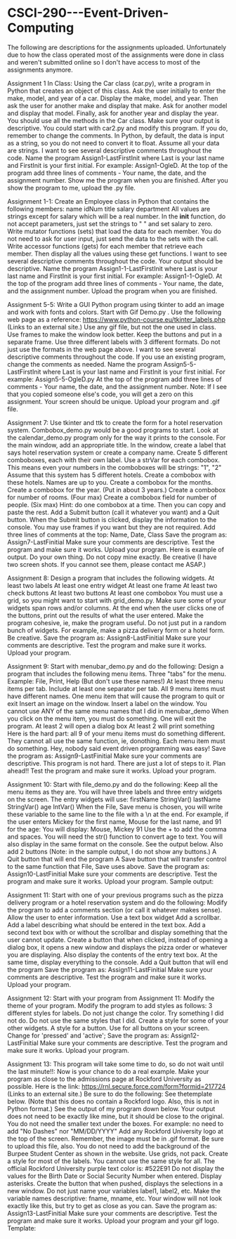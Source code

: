 # CSCI-290---Event-Driven-Computing
The following are descriptions for the assignments uploaded.
Unfortunately due to how the class operated most of the assignments were done in class and weren't submitted online so I don't have access to most of the assignments anymore.

Assignment 1 In Class:
Using the Car class (car.py), write a program in Python that creates an object of this class.
Ask the user initially to enter the make, model, and year of a car. Display the make, model, and year.
Then ask the user for another make and display that make. Ask for another model and display that model.
Finally, ask for another year and display the year. You should use all the methods in the Car class. Make sure your output is descriptive.
You could start with car2.py and modify this program. If you do, remember to change the comments.
In Python, by default, the data is input as a string, so you do not need to convert it to float. Assume all your data are strings.
I want to see several descriptive comments throughout the code.
Name the program Assign1-LastFirstInit where Last is your last name and FirstInit is your first initial. For example: Assign1-OgleD.
At the top of the program add three lines of comments - Your name, the date, and the assignment number. 
Show me the program when you are finished. After you show the program to me, upload the .py file.



Assignment 1-1:
Create an Employee class in Python that contains the following members:
name
idNum
title
salary 
department
All values are strings except for salary which will be a real number.
In the __init__ function, do not accept parameters, just set the strings to " " and set salary to zero.
Write mutator functions (sets) that load the data for each member. You do not need to ask for user input, just send the data to the sets with the call.
Write accessor functions (gets) for each member that retrieve each member. Then display all the values using these get functions.
I want to see several descriptive comments throughout the code. Your output should be descriptive.
Name the program Assign1-1-LastFirstInit where Last is your last name and FirstInit is your first initial. For example: Assign1-1-OgleD.
At the top of the program add three lines of comments - Your name, the date, and the assignment number. 
Upload the program when you are finished. 



Assignment 5-5:
Write a GUI Python program using tkinter to add an image and work with fonts and colors.
Start with Gif Demo.py .
Use the following web page as a reference: https://www.python-course.eu/tkinter_labels.php (Links to an external site.)
Use any gif file, but not the one used in class.
Use frames to make the window look better. Keep the buttons and put in a separate frame.
Use three different labels with 3 different formats. Do not just use the formats in the web page above.
I want to see several descriptive comments throughout the code. If you use an existing program, change the comments as needed.
Name the program Assign5-5-LastFirstInit where Last is your last name and FirstInit is your first initial. For example: Assign5-5-OgleD.py
At the top of the program add three lines of comments - Your name, the date, and the assignment number. 
Note: If I see that you copied someone else's code, you will get a zero on this assignment. Your screen should be unique.
Upload your program and .gif file.




Assignment 7:
Use tkinter and ttk to create the form for a hotel reservation system.
Combobox_demo.py would be a good programs to start. Look at the calendar_demo.py program only for the way it prints to the console.
For the main window, add an appropriate title.
In the window, create a label that says hotel reservation system or create a company name.
Create 5 different comboboxes, each with their own label.
Use a strVar for each combobox. This means even your numbers in the comboboxes will be strings: "1", "2"
Assume that this system has 5 different hotels. Create a combobox with these hotels. Names are up to you.
Create a combobox for the months.
Create a combobox for the year. (Put in about 3 years.)
Create a combobox for number of rooms. (Four max)
Create a combobox field for number of people. (Six max)
Hint: do one combobox at a time. Then you can copy and paste the rest.
Add a Submit button (call it whatever you want) and a Quit button.
When the Submit button is clicked, display the information to the console.
You may use frames if you want but they are not required.
Add three lines of comments at the top: Name, Date, Class
Save the program as: Assign7-LastFinitial
Make sure your comments are descriptive.
Test the program and make sure it works.
Upload your program.
Here is example of output. Do your own thing. Do not copy mine exactly. Be creative
(I have two screen shots. If you cannot see them, please contact me ASAP.)


Assignment 8:
Design a program that includes the following widgets.
At least two labels
At least one entry widget
At least one frame
At least two check buttons
At least two buttons
At least one combobox
You must use a grid, so you might want to start with grid_demo.py.
Make sure some of your widgets span rows and/or columns.
At the end when the user clicks one of the buttons, print out the results of what the user entered.
Make the program cohesive, ie, make the program useful. Do not just put in a random bunch of widgets. For example, make a pizza delivery form or a hotel form. Be creative.
Save the program as: Assign8-LastFinitial
Make sure your comments are descriptive.
Test the program and make sure it works.
Upload your program.



Assignment 9:
Start with menubar_demo.py and do the following:
Design a program that includes the following menu items.
Three "tabs" for the menu. Example: File, Print, Help (But don't use these names!)
At least three menu items per tab. Include at least one separator per tab. All 9 menu items must have different names.
One menu item that will cause the program to quit or exit
Insert an image on the window.
Insert a label on the window.
You cannot use ANY of the same menu names that I did in menubar_demo
When you click on the menu item, you must do something.
One will exit the program.
At least 2 will open a dialog box
At least 2 will print something
Here is the hard part: all 9 of your menu items must do something different.
 They cannot all use the same function, ie, donothing. Each menu item must do something. Hey, nobody said event driven programming was easy!
Save the program as: Assign9-LastFinitial
Make sure your comments are descriptive.
This program is not hard. There are just a lot of steps to it. Plan ahead!!
Test the program and make sure it works.
Upload your program.



Assignment 10:
Start with file_demo.py and do the following:
Keep all the menu items as they are.
You will have three labels and three entry widgets on the screen.
The entry widgets will use:
firstName StringVar()
lastName StringVar()
age IntVar()
When the File, Save menu is chosen, you will write these variable to the same line to the file with a \n at the end. 
For example, if the user enters Mickey for the first name, Mouse for the last name, and 91 for the age:
You will display: Mouse, Mickey 91
Use the + to add the comma and spaces.
You will need the str() function to convert age to text.
You will also display in the same format on the console. 
See the output below.
Also add 2 buttons (Note: in the sample output, I do not show any buttons.) 
A Quit button that will end the program
A Save button that will transfer control to the same function that File, Save uses above.
Save the program as: Assign10-LastFinitial
Make sure your comments are descriptive.
Test the program and make sure it works.
Upload your program.
Sample output:



Assignment 11:
Start with one of your previous programs  such as the pizza delivery program or a hotel reservation system and do the following:
Modify the program to add a comments section (or call it whatever makes sense). Allow the user to enter information. 
Use a text box widget
Add a scrollbar.
Add a label describing what should be entered in the text box.
Add a second text box with or without the scrollbar and display something that the user cannot update.
Create a button that when clicked, instead of opening a dialog box, it opens a new window and displays the pizza order or whatever you are displaying.
Also display the contents of the entry text box.
At the same time, display everything to the console.
Add a Quit button that will end the program
Save the program as: Assign11-LastFinitial
Make sure your comments are descriptive.
Test the program and make sure it works.
Upload your program.



Assignment 12:
Start with your program from Assignment 11:
Modify the theme of your program.
Modify the program to add styles as follows: 
3 different styles for labels.
Do not just change the color. Try something I did not do. Do not use the same styles that I did.
Create a style for some of your other widgets.
A style for a button. Use for all buttons on your screen. Change for 'pressed' and 'active';
Save the program as: Assign12-LastFinitial
Make sure your comments are descriptive.
Test the program and make sure it works.
Upload your program.



Assignment 13:
This program will take some time to do, so do not wait until the last minute!!:
Now is your chance to do a real example. 
Make your program as close to the admissions page at Rockford University as possible. Here is the link: https://rnl.secure.force.com/form?formid=217724 (Links to an external site.)
Be sure to do the following:
See thetemplate below. (Note that this does no contain a Rockford logo. Also, this is not in Python format.)
See the output of my program down below. Your output does not need to be exactly like mine, but it should be close to the original.
You do not need the smaller text under the boxes. For example: no need to add "No Dashes" nor "MM/DD/YYYY"
Add any Rockford University logo at the top of the screen. Remember, the image must be in .gif format. Be sure to upload this file, also.
You do not need to add the background of the Burpee Student Center as shown in the website.
Use grids, not pack.
Create a style for most of the labels. You cannot use the same style for all. 
The official Rockford University purple text color is:  #522E91
Do not display the values for the Birth Date or Social Security Number when entered. Display asterisks.
Create the button that when pushed, displays the selections in a new window.
Do not just name your variables label1, label2, etc. Make the variable names descriptive: fname, mname, etc.
Your window will not look exactly like this, but try to get as close as you can.
Save the program as: Assign13-LastFinitial
Make sure your comments are descriptive.
Test the program and make sure it works.
Upload your program and your gif logo.
Template:

